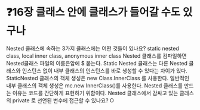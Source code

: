 # ❓16장 클래스 안에 클래스가 들어갈 수도 있구나
Nested 클래스에 속하는 3가지 클래스에는 어떤 것들이 있나요? 
static nested class, local inner class, anonymous inner class
Nested 클래스를 컴파일하면 Nested클래스 파일의 이름은앞에 $ 붙는다.
Static Nested 클래스는 다른 Nested 클래스와 인스턴스 없이 내부 클래스의 인스턴스를 바로 생성할 수 있다는 차이가 있다.
StaticNested 클래스의 객체 생성은 new Class.InnerClass 를 사용한다.
일반적인 내부 클래스의 객체 생성은 mc.new InnerClass()를 사용한다.
Nested 클래스를 만드는 이유는 코드를 간단하게 표현하기 위함이다.
Nested 클래스에서 감싸고 있는 클래스의 private 로 선언된 변수에 접근할 수 있나요? O
